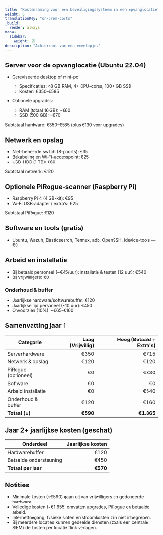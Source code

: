 ```yaml
---
title: "Kostenraming voor een beveiligingssysteem in een opvanglocatie"
weight: 5
translationKey: "on-prem-costs"
_build:
  render: always
menu:
  sidebar:
    weight: 25
description: "Achterkant van een envelopje."
---
```


## Server voor de opvanglocatie (Ubuntu 22.04)

* Gereviseerde desktop of mini-pc

  * Specificaties: ≥8 GB RAM, 4+ CPU-cores, 100+ GB SSD  
  * Kosten: €350–€585

* Optionele upgrades:

  * RAM (totaal 16 GB): +€60  
  * SSD (500 GB): +€70

Subtotaal hardware: €350–€585 (plus €130 voor upgrades)

## Netwerk en opslag

* Niet-beheerde switch (8-poorts): €35  
* Bekabeling en Wi‑Fi-accesspoint: €25  
* USB-HDD (1 TB): €60

Subtotaal netwerk: €120

## Optionele PiRogue-scanner (Raspberry Pi)

* Raspberry Pi 4 (4 GB-kit): €95  
* Wi‑Fi USB-adapter / extra's: €25

Subtotaal PiRogue: €120

## Software en tools (gratis)

* Ubuntu, Wazuh, Elasticsearch, Termux, adb, OpenSSH, idevice-tools — €0

## Arbeid en installatie

* Bij betaald personeel (~€45/uur): installatie & testen (12 uur): €540  
* Bij vrijwilligers: €0

### Onderhoud & buffer

* Jaarlijkse hardware/softwarebuffer: €120  
* Jaarlijkse tijd personeel (~10 uur): €450  
* Onvoorzien (10%): ~€65–€160

## Samenvatting jaar 1

| Categorie           | Laag (Vrijwillig) |   Hoog (Betaald + Extra's) |
|---------------------|------------------:|---------------------------:|
| Serverhardware      |              €350 |                       €715 |
| Netwerk & opslag    |              €120 |                       €120 |
| PiRogue (optioneel) |                €0 |                       €330 |
| Software            |                €0 |                         €0 |
| Arbeid installatie  |                €0 |                       €540 |
| Onderhoud & buffer  |              €120 |                       €160 |
| **Totaal (±)**      |          **€590** |                 **€1.865** |

## Jaar 2+ jaarlijkse kosten (geschat)

| Onderdeel              | Jaarlijkse kosten |
|------------------------|------------------:|
| Hardwarebuffer         |              €120 |
| Betaalde ondersteuning |              €450 |
| **Totaal per jaar**    |          **€570** |

## Notities

* Minimale kosten (~€590) gaan uit van vrijwilligers en gedoneerde hardware.  
* Volledige kosten (~€1.655) omvatten upgrades, PiRogue en betaalde arbeid.  
* Internettoegang, fysieke sloten en stroomkosten zijn niet inbegrepen.  
* Bij meerdere locaties kunnen gedeelde diensten (zoals een centrale SIEM) de kosten per locatie flink verlagen.
